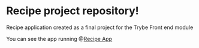 # Recipe project repository!

Recipe application created as a final project for the Trybe Front end module

You can see the app running @[Recipe App](https://recipes-app-chi.vercel.app/)
